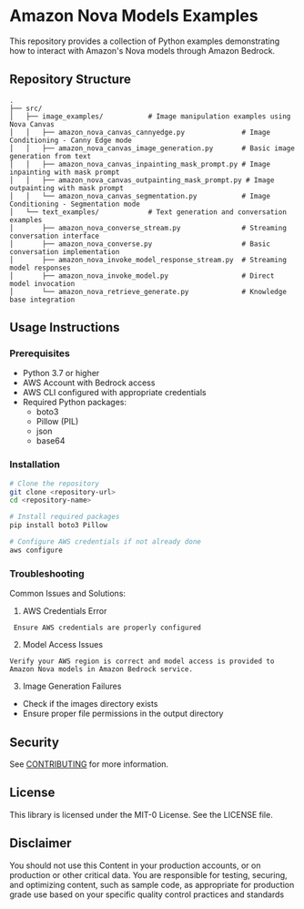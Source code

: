 # Amazon Nova Models Examples

This repository provides a collection of Python examples demonstrating how to interact with Amazon's Nova models through Amazon Bedrock.

## Repository Structure
```
.
├── src/
│   ├── image_examples/           # Image manipulation examples using Nova Canvas
│   │   ├── amazon_nova_canvas_cannyedge.py              # Image Conditioning - Canny Edge mode
│   │   ├── amazon_nova_canvas_image_generation.py       # Basic image generation from text
│   │   ├── amazon_nova_canvas_inpainting_mask_prompt.py # Image inpainting with mask prompt
│   │   ├── amazon_nova_canvas_outpainting_mask_prompt.py # Image outpainting with mask prompt
│   │   └── amazon_nova_canvas_segmentation.py           # Image Conditioning - Segmentation mode
│   └── text_examples/            # Text generation and conversation examples
│       ├── amazon_nova_converse_stream.py               # Streaming conversation interface
│       ├── amazon_nova_converse.py                      # Basic conversation implementation
│       ├── amazon_nova_invoke_model_response_stream.py  # Streaming model responses
│       ├── amazon_nova_invoke_model.py                  # Direct model invocation
│       └── amazon_nova_retrieve_generate.py             # Knowledge base integration
```

## Usage Instructions
### Prerequisites
- Python 3.7 or higher
- AWS Account with Bedrock access
- AWS CLI configured with appropriate credentials
- Required Python packages:
  - boto3
  - Pillow (PIL)
  - json
  - base64

### Installation
```bash
# Clone the repository
git clone <repository-url>
cd <repository-name>

# Install required packages
pip install boto3 Pillow

# Configure AWS credentials if not already done
aws configure
```

### Troubleshooting
Common Issues and Solutions:

1. AWS Credentials Error
```
 Ensure AWS credentials are properly configured
```

2. Model Access Issues
```
Verify your AWS region is correct and model access is provided to Amazon Nova models in Amazon Bedrock service. 
```

3. Image Generation Failures
- Check if the images directory exists
- Ensure proper file permissions in the output directory

## Security

See [CONTRIBUTING](CONTRIBUTING.md#security-issue-notifications) for more information.

## License

This library is licensed under the MIT-0 License. See the LICENSE file.

## Disclaimer

You should not use this Content in your production accounts, or on production or other critical data. You are responsible for testing, securing, and optimizing content, such as sample code, as appropriate for production grade use based on your specific quality control practices and standards


